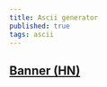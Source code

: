 ```yaml
---
title: Ascii generator 
published: true
tags: ascii
---
```

## [Banner (HN)](https://news.ycombinator.com/item?id=16992527)

